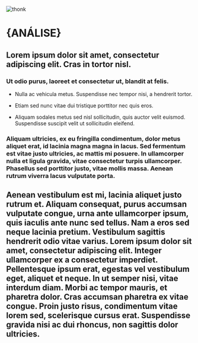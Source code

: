 ![thonk](https://cdn.emojidex.com/emoji/seal/thonk.png "thonk")

# {ANÁLISE}

## Lorem ipsum dolor sit amet, consectetur adipiscing elit. Cras in tortor nisl. 

### Ut odio purus, laoreet et consectetur ut, blandit at felis. 
- Nulla ac vehicula metus. Suspendisse nec tempor nisi, a hendrerit tortor. 

- Etiam sed nunc vitae dui tristique porttitor nec quis eros. 
- Aliquam sodales metus sed nisl sollicitudin, quis auctor velit euismod. Suspendisse suscipit velit ut sollicitudin eleifend.

### Aliquam ultricies, ex eu fringilla condimentum, dolor metus aliquet erat, id lacinia magna magna in lacus. Sed fermentum est vitae justo ultricies, ac mattis mi posuere. In ullamcorper nulla et ligula gravida, vitae consectetur turpis ullamcorper. Phasellus sed porttitor justo, vitae mollis massa. Aenean rutrum viverra lacus vulputate porta.

## Aenean vestibulum est mi, lacinia aliquet justo rutrum et. Aliquam consequat, purus accumsan vulputate congue, urna ante ullamcorper ipsum, quis iaculis ante nunc sed tellus. Nam a eros sed neque lacinia pretium. Vestibulum sagittis hendrerit odio vitae varius. Lorem ipsum dolor sit amet, consectetur adipiscing elit. Integer ullamcorper ex a consectetur imperdiet. Pellentesque ipsum erat, egestas vel vestibulum eget, aliquet et neque. In ut semper nisi, vitae interdum diam. Morbi ac tempor mauris, et pharetra dolor. Cras accumsan pharetra ex vitae congue. Proin justo risus, condimentum vitae lorem sed, scelerisque cursus erat. Suspendisse gravida nisi ac dui rhoncus, non sagittis dolor ultricies.